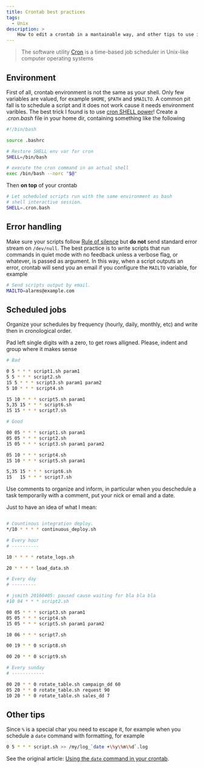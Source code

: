 ```yaml
---
title: Crontab best practices
tags:
  - Unix
description: >
    How to edit a crontab in a mantainable way, and other tips to use it the right way. I found a lot of messy crontabs around, it would be better to mantain order.
---
```


> The software utility [Cron] is a time-based job scheduler in Unix-like computer operating systems

## Environment

First of all, crontab environment is not the same as your shell. Only few
variables are valued, for example `$HOME`, `$PATH` and `$MAILTO`.
A common pit fall is to schedule a script and it does not work cause it
needs environment varibles. The best trick I found is to use [cron SHELL power](http://shtylman.com/post/cron-shell-power/)!
Create a *.cron.bash* file in your home dir, containing something like the following

```bash
#!/bin/bash

source .bashrc

# Restore SHELL env var for cron
SHELL=/bin/bash

# execute the cron command in an actual shell
exec /bin/bash --norc "$@"

```

Then **on top** of your crontab

```bash
# Let scheduled scripts run with the same environment as bash
# shell interactive session.
SHELL=.cron.bash
```

## Error handling

Make sure your scripts follow [Rule of silence](http://www.linfo.org/rule_of_silence.html)
but **do not** send standard error stream on `/dev/null`.
The best practice is to write scripts that run commands in quiet mode with
no feedback unless a verbose flag, or whatever, is passed as argument.
In this way, when a script outputs an error, crontab will send you an email
if you configure the `MAILTO` variable, for example

```bash
# Send scripts output by email.
MAILTO=alarms@example.com
```

## Scheduled jobs

Organize your schedules by frequency (hourly, daily, monthly, etc) and
write then in cronological order.

Pad left single digits with a zero, to get rows alligned. Please, indent
and group where it makes sense

```bash
# Bad

0 5 * * * script1.sh param1
5 5 * * * script2.sh
15 5 * * * script3.sh param1 param2
5 10 * * * script4.sh

15 10 * * * script5.sh param1
5,35 15 * * * script6.sh
15 15 * * * script7.sh

# Good

00 05 * * * script1.sh param1
05 05 * * * script2.sh
15 05 * * * script3.sh param1 param2

05 10 * * * script4.sh
15 10 * * * script5.sh param1

5,35 15 * * * script6.sh
15   15 * * * script7.sh
```

Use comments to organize and inform, in particular when you deschedule a
task temporarily with a comment, put your nick or email and a date.

Just to have an idea of what I mean:

```bash

# Countinous integration deploy.
*/10 * * * * continuous_deploy.sh

# Every hour
# ----------

10 * * * * rotate_logs.sh

20 * * * * load_data.sh

# Every day
# ---------

# jsmith 20160405: paused cause waiting for bla bla bla
#10 04 * * * script2.sh

00 05 * * * script3.sh param1
05 05 * * * script4.sh
15 05 * * * script5.sh param1 param2

10 06 * * * script7.sh

00 19 * * 0 script8.sh

00 20 * * 0 script9.sh

# Every sunday
# ------------

00 20 * * 0 rotate_table.sh campaign_dd 60
05 20 * * 0 rotate_table.sh request 90
10 20 * * 0 rotate_table.sh sales_dd 7

```

## Other tips

Since `%` is a special char you need to escape it, for example when you
schedule a `date` command with formatting, for example

```bash
0 5 * * * script.sh >> /my/log_`date +\%y\%m\%d`.log
```

See the original article: [Using the `date` command in your crontab](http://www.logikdev.com/2010/05/25/using-the-date-command-in-your-crontab/).

[Cron]: https://en.wikipedia.org/wiki/Cron "Cron on Wikipedia"
